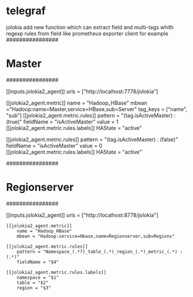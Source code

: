 # telegraf
jolokia  add new function which can extract field and multi-tags whith regexp rules from field like prometheus exporter client
for example 
################
# Master         #
################

[[inputs.jolokia2_agent]]
  urls = ["http://localhost:7778/jolokia"]

  [[jolokia2_agent.metric]]
		name = "Hadoop_HBase"
		mbean ="Hadoop:name=Master,service=HBase,sub=Server"
		tag_keys = ["name", "sub"]
  [[jolokia2_agent.metric.rules]]
    		pattern = "(tag.isActiveMaster) : (true)"
    		fieldName = "isActiveMaster"
   		value = 1
  [[jolokia2_agent.metric.rules.labels]]
		HAState = "active"
    
  [[jolokia2_agent.metric.rules]]
    		pattern = "(tag.isActiveMaster) : (false)"
		fieldName = "isActiveMaster"
		value = 0
  [[jolokia2_agent.metric.rules.labels]]
		HAState = "active"`
 
################
# Regionserver   #
################

[[inputs.jolokia2_agent]]
  urls = ["http://localhost:8778/jolokia"]

	[[jolokia2_agent.metric]]
		name = "Hadoop_HBase"
		mbean = "Hadoop:service=Hbase,name=Regionserver,sub=Regions"

	[[jolokia2_agent.metric.rules]]
		pattern = "Namespace_(.*?)_table_(.*)_region_(.*)_metric_(.*) : (.*)"
		fieldName = "$4"
    
	[[jolokia2_agent.metric.rules.labels]]
		namespace = "$1"
		table = "$2"
		region = "$3"
